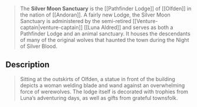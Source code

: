> The **Silver Moon Sanctuary** is the [[Pathfinder Lodge]] of [[Olfden]] in the nation of [[Andoran]]. 
> A fairly new Lodge, the Silver Moon Sanctuary is administered by the semi-retired [[Venture-captain|venture-captain]] [[Luna Aldred]] and serves as both a Pathfinder Lodge and an animal sanctuary. It houses the descendants of many of the original wolves that haunted the town during the Night of Silver Blood.


## Description

> Sitting at the outskirts of Olfden, a statue in front of the building depicts a woman welding blade and wand against an overwhelming force of werewolves. The lodge itself is decorated with trophies from Luna’s adventuring days, as well as gifts from grateful townsfolk.








